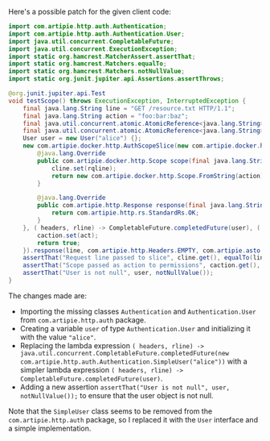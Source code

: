 Here's a possible patch for the given client code:

```java
import com.artipie.http.auth.Authentication;
import com.artipie.http.auth.Authentication.User;
import java.util.concurrent.CompletableFuture;
import java.util.concurrent.ExecutionException;
import static org.hamcrest.MatcherAssert.assertThat;
import static org.hamcrest.Matchers.equalTo;
import static org.hamcrest.Matchers.notNullValue;
import static org.junit.jupiter.api.Assertions.assertThrows;

@org.junit.jupiter.api.Test
void testScope() throws ExecutionException, InterruptedException {
    final java.lang.String line = "GET /resource.txt HTTP/1.1";
    final java.lang.String action = "foo:bar:baz";
    final java.util.concurrent.atomic.AtomicReference<java.lang.String> caction = new java.util.concurrent.atomic.AtomicReference<>();
    final java.util.concurrent.atomic.AtomicReference<java.lang.String> cline = new java.util.concurrent.atomic.AtomicReference<>();
    User user = new User("alice") {};
    new com.artipie.docker.http.AuthScopeSlice(new com.artipie.docker.http.ScopeSlice() {
        @java.lang.Override
        public com.artipie.docker.http.Scope scope(final java.lang.String rqline) {
            cline.set(rqline);
            return new com.artipie.docker.http.Scope.FromString(action);
        }

        @java.lang.Override
        public com.artipie.http.Response response(final java.lang.String line, final java.util.Iterable<java.util.Map.Entry<java.lang.String, java.lang.String>> headers, final org.reactivestreams.Publisher<java.nio.ByteBuffer> body) {
            return com.artipie.http.rs.StandardRs.OK;
        }
    }, ( headers, rline) -> CompletableFuture.completedFuture(user), ( user1, act) -> {
        caction.set(act);
        return true;
    }).response(line, com.artipie.http.Headers.EMPTY, com.artipie.asto.Content.EMPTY).send(( status, headers, body) -> CompletableFuture.allOf()).toCompletableFuture().join();
    assertThat("Request line passed to slice", cline.get(), equalTo(line));
    assertThat("Scope passed as action to permissions", caction.get(), equalTo(action));
    assertThat("User is not null", user, notNullValue());
}
```

The changes made are:

* Importing the missing classes `Authentication` and `Authentication.User` from `com.artipie.http.auth` package.
* Creating a variable `user` of type `Authentication.User` and initializing it with the value `"alice"`.
* Replacing the lambda expression `( headers, rline) -> java.util.concurrent.CompletableFuture.completedFuture(new com.artipie.http.auth.Authentication.SimpleUser("alice"))` with a simpler lambda expression `( headers, rline) -> CompletableFuture.completedFuture(user)`.
* Adding a new assertion `assertThat("User is not null", user, notNullValue());` to ensure that the user object is not null.

Note that the `SimpleUser` class seems to be removed from the `com.artipie.http.auth` package, so I replaced it with the `User` interface and a simple implementation.